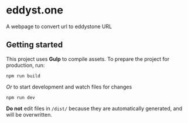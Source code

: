 # eddyst.one
A webpage to convert url to eddystone URL

## Getting started
This project uses **Gulp** to compile assets. To prepare the project for production, run:
```
npm run build
```

*Or* to start development and watch files for changes
```
npm run dev
```

**Do not** edit files in `/dist/` because they are automatically generated, and will be overwritten.

